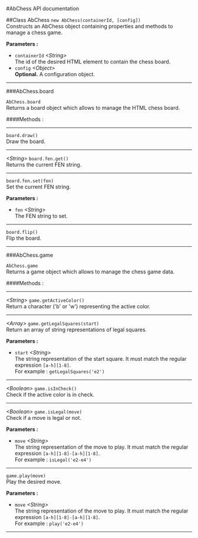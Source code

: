 #AbChess API documentation

##Class AbChess
<code>new AbChess(containerId, [config])</code>
<br>Constructs an AbChess object containing properties and methods to manage a chess game.

**Parameters :**
* <code>containerId</code> *\<String\>*
<br>The id of the desired HTML element to contain the chess board.
* <code>config</code> *\<Object\>*
<br>**Optional.** A configuration object.

<hr>
###AbChess.board

<code>AbChess.board</code>
<br>Returns a board object which allows to manage the HTML chess board.

####Methods :
<hr>

<code>board.draw()</code>
<br>Draw the board.
<hr>

*\<String\>* <code>board.fen.get()</code>
<br>Returns the current FEN string.
<hr>

<code>board.fen.set(fen)</code>
<br>Set the current FEN string.

**Parameters :**
* <code>fen</code> *\<String\>*
<br>The FEN string to set.

<hr>

<code>board.flip()</code>
<br>Flip the board.
<hr>

###AbChess.game

<code>AbChess.game</code>
<br>Returns a game object which allows to manage the chess game data.

####Methods :
<hr>

*\<String\>* <code>game.getActiveColor()</code>
<br>Return a character ('b' or 'w') representing the active color.

<hr>

*\<Array\>* <code>game.getLegalSquares(start)</code>
<br>Return an array of string representations of legal squares.

**Parameters :**
* <code>start</code> *\<String\>*
<br>The string representation of the start square. It must match the regular expression <code>[a-h][1-8]</code>.
<br>For example : <code>getLegalSquares('e2')</code>

<hr>

*\<Boolean\>* <code>game.isInCheck()</code>
<br>Check if the active color is in check.

<hr>

*\<Boolean\>* <code>game.isLegal(move)</code>
<br>Check if a move is legal or not.

**Parameters :**
* <code>move</code> *\<String\>*
<br>The string representation of the move to play. It must match the regular expression <code>[a-h][1-8]-[a-h][1-8]</code>.
<br>For example : <code>isLegal('e2-e4')</code>

<hr>

<code>game.play(move)</code>
<br>Play the desired move.

**Parameters :**
* <code>move</code> *\<String\>*
<br>The string representation of the move to play. It must match the regular expression <code>[a-h][1-8]-[a-h][1-8]</code>.
<br>For example : <code>play('e2-e4')</code>

<hr>
